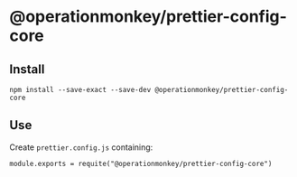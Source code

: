 # @operationmonkey/prettier-config-core

## Install

```
npm install --save-exact --save-dev @operationmonkey/prettier-config-core
```

## Use

Create `prettier.config.js` containing: 

```
module.exports = requite("@operationmonkey/prettier-config-core")
```
